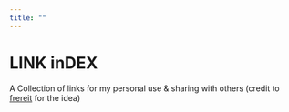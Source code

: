 ```yaml
---
title: ""
---
```


# LINK inDEX

A Collection of links for my personal use & sharing with others (credit to [frereit](https://frereit.de) for the idea)
